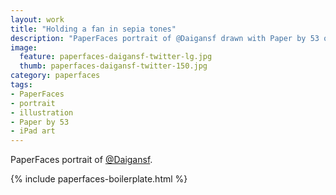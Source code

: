 ```yaml
---
layout: work
title: "Holding a fan in sepia tones"
description: "PaperFaces portrait of @Daigansf drawn with Paper by 53 on an iPad."
image: 
  feature: paperfaces-daigansf-twitter-lg.jpg
  thumb: paperfaces-daigansf-twitter-150.jpg
category: paperfaces
tags: 
- PaperFaces
- portrait
- illustration
- Paper by 53
- iPad art
---
```


PaperFaces portrait of [@Daigansf](http://twitter.com/Daigansf).

{% include paperfaces-boilerplate.html %}